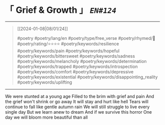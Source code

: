 # &#12300; Grief & Growth &#12301; *`EN#124`*

---

> [[2024-01-08|08/01/24]]
> 
> #poetry 
> #poetry/lang/en 
> #poetry/type/free_verse 
> #poetry/rhymed/🔴 
> #poetry/rating/⭐⭐⭐⭐ 
> #poetry/keywords/resilience #poetry/keywords/pain #poetry/keywords/hopeful #poetry/keywords/bittersweet #poetry/keywords/sadness #poetry/keywords/melancholy #poetry/keywords/determination #poetry/keywords/trapped #poetry/keywords/introspection #poetry/keywords/comfort #poetry/keywords/depressive #poetry/keywords/existential #poetry/keywords/disappointing_reality #poetry/keywords/uplifting 

---

We were stunted at a young age
Filled to the brim with grief and pain
And the grief won't shrink
or go away
It will stay
and hurt like hell
Tears will continue to fall
like gentle autumn rain
We will still struggle to live
every single day
But we learn anew to dream 
And if we survive this horror
One day we will bloom
more beautiful than all